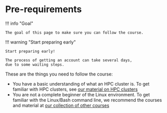 # Pre-requirements

!!! info "Goal"

    The goal of this page to make sure you can follow the course.

!!! warning "Start preparing early"

    Start preparing early!

    The process of getting an account can take several days,
    due to some waiting steps.

These are the things you need to follow the course:

- You have a basic understanding of what an HPC cluster is.
  To get familiar with HPC clusters,
  see [our material on HPC clusters](common/hpc_clusters.md)
- You are not a complete beginner of the Linux environment.
  To get familiar with the Linux/Bash command line,
  we recommend the courses and material at
  [our collection of other courses](common/other_courses.md)
